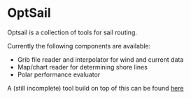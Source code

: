 OptSail
=======

Optsail is a collection of tools for sail routing.

Currently the following components are available:
 - Grib file reader and interpolator for wind and current data
 - Map/chart reader for determining shore lines
 - Polar performance evaluator

A (still incomplete) tool build on top of this can be found [here](http://sail.orca-st.com/)
